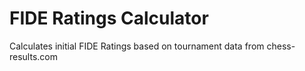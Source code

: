 # FIDE Ratings Calculator

Calculates initial FIDE Ratings based on tournament data from chess-results.com
